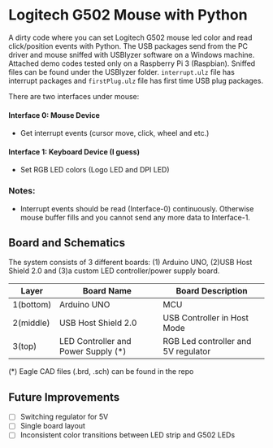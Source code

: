 # Logitech G502 Mouse with Python
A dirty code where you can set Logitech G502 mouse led color and read click/position events with Python. The USB packages send from the PC driver and mouse sniffed with USBlyzer software on a Windows machine. Attached demo codes tested only on a Raspberry Pi 3 (Raspbian). Sniffed files can be found under the USBlyzer folder. `interrupt.ulz` file has interrupt packages and `firstPlug.ulz` file has first time USB plug packages.

There are two interfaces under mouse:

#### Interface 0: Mouse Device
 - Get interrupt events (cursor move, click, wheel and etc.)

#### Interface 1: Keyboard Device (I guess)
 - Set RGB LED colors (Logo LED and DPI LED)

### Notes:
- Interrupt events should be read (Interface-0) continuously. Otherwise mouse buffer fills and you cannot send any more data to Interface-1.

## Board and Schematics
The system consists of 3 different boards: (1) Arduino UNO, (2)USB Host Shield 2.0 and (3)a custom LED controller/power supply board.

|     Layer     | Board Name                          | Board Description                   |
| ------------- | ----------------------------------- | ----------------------------------- |
|  1(bottom)    | Arduino UNO                         | MCU                                 |
|  2(middle)    | USB Host Shield 2.0                 | USB Controller in Host Mode         |
|  3(top)       | LED Controller and Power Supply (*) | RGB Led controller and 5V regulator |

(*) Eagle CAD files (.brd, .sch) can be found in the repo

## Future Improvements
- [ ] Switching regulator for 5V
- [ ] Single board layout
- [ ] Inconsistent color transitions between LED strip and G502 LEDs
